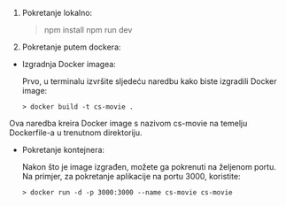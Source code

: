 1. Pokretanje lokalno:

      > npm install
      > npm run dev

2. Pokretanje putem dockera:

- Izgradnja Docker imagea:

  Prvo, u terminalu izvršite sljedeću naredbu kako biste izgradili Docker image:

      > docker build -t cs-movie .

Ova naredba kreira Docker image s nazivom cs-movie na temelju Dockerfile-a u trenutnom direktoriju.

- Pokretanje kontejnera:

  Nakon što je image izgrađen, možete ga pokrenuti na željenom portu. Na primjer, za pokretanje aplikacije na portu 3000, koristite:

      > docker run -d -p 3000:3000 --name cs-movie cs-movie
